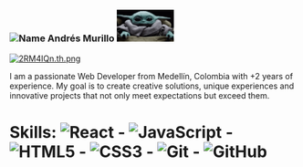 ### ![Name](https://github.com/sharannyobasu/sharannyobasu/blob/master/Hello(1).gif) Andrés Murillo <img src="https://github.com/hargun79/hargun79/blob/master/Assets/hi.gif" style="width: 100px;">   
  
  [![2RM4IQn.th.png](https://iili.io/2RM4IQn.th.png)](https://freeimage.host/i/2RM4IQn)

I am a passionate Web Developer from Medellín, Colombia with +2 years of experience. My goal is to create creative solutions, unique experiences and innovative projects that not only meet expectations but exceed them.


# Skills:  ![React](https://img.shields.io/badge/react-%2320232a.svg?style=for-the-badge&logo=react&logoColor=%2361DAFB) - ![JavaScript](https://img.shields.io/badge/javascript-%23323330.svg?style=for-the-badge&logo=javascript&logoColor=%23F7DF1E) - ![HTML5](https://img.shields.io/badge/html5-%23E34F26.svg?style=for-the-badge&logo=html5&logoColor=white) - ![CSS3](https://img.shields.io/badge/css3-%231572B6.svg?style=for-the-badge&logo=css3&logoColor=white) - ![Git](https://img.shields.io/badge/git-%23F05033.svg?style=for-the-badge&logo=git&logoColor=white) - ![GitHub](https://img.shields.io/badge/github-%23121011.svg?style=for-the-badge&logo=github&logoColor=white)











